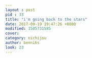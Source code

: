 ```yaml
---
layout : post
pid : 33
title: "i'm going back to the stars"
date: 2017-09-19 19:47:26 +0800
modified: 1505731585
cover: 
category: nichijou
author: benniks
look: 23
---
```


